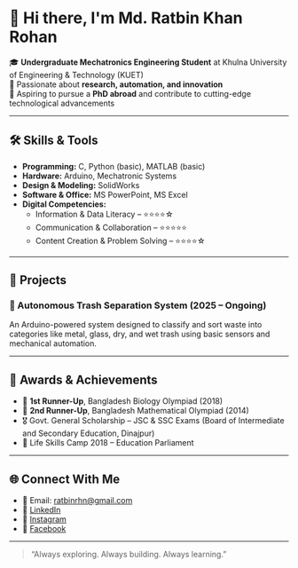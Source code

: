 # 👋 Hi there, I'm Md. Ratbin Khan Rohan

🎓 **Undergraduate Mechatronics Engineering Student** at Khulna University of Engineering & Technology (KUET)  
🔬 Passionate about **research, automation, and innovation**  
🚀 Aspiring to pursue a **PhD abroad** and contribute to cutting-edge technological advancements

---

## 🛠 Skills & Tools

- **Programming:** C, Python (basic), MATLAB (basic)
- **Hardware:** Arduino, Mechatronic Systems
- **Design & Modeling:** SolidWorks
- **Software & Office:** MS PowerPoint, MS Excel
- **Digital Competencies:**  
  - Information & Data Literacy – ⭐⭐⭐⭐☆  
  - Communication & Collaboration – ⭐⭐⭐⭐⭐  
  - Content Creation & Problem Solving – ⭐⭐⭐⭐☆

---

## 🧪 Projects

### 🔧 Autonomous Trash Separation System (2025 – Ongoing)
An Arduino-powered system designed to classify and sort waste into categories like metal, glass, dry, and wet trash using basic sensors and mechanical automation.

---

## 🏅 Awards & Achievements

- 🥈 **1st Runner-Up**, Bangladesh Biology Olympiad (2018)
- 🥉 **2nd Runner-Up**, Bangladesh Mathematical Olympiad (2014)
- 🎖 Govt. General Scholarship – JSC & SSC Exams (Board of Intermediate and Secondary Education, Dinajpur)
- 🧠 Life Skills Camp 2018 – Education Parliament

---

## 🌐 Connect With Me

- 📧 Email: [ratbinrhn@gmail.com](mailto:ratbinrhn@gmail.com)  
- 🔗 [LinkedIn](https://www.linkedin.com/in/ratbin-rohan-756b27232/)  
- 📸 [Instagram](https://www.instagram.com/ratbin_khan/)  
- 📘 [Facebook](https://www.facebook.com/ratbin.khan6405/)

---

> “Always exploring. Always building. Always learning.”  
